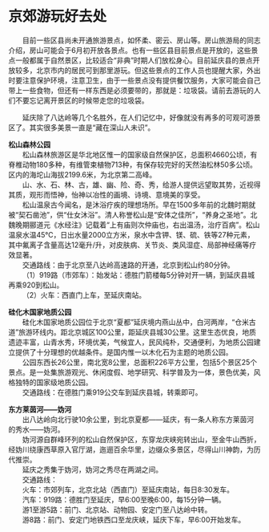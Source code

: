 # 京郊游玩好去处  
  
&emsp;&emsp;目前一些区县尚未开通旅游景点，如怀柔、密云、房山等。房山旅游局的同志介绍，房山可能会于6月初开放各景点。也有一些区县目前景点是开放的，这些景点一般都属于自然景区，比较适合“非典”时期人们放松身心。目前延庆县的景点开放较多，北京市内的居民可到那里游玩。但这些景点的工作人员也提醒大家，外出时要注意保护环境，注意卫生，由于一些景点没有提供餐饮服务，大家可能会自己带上一些食物，但还有一样东西是必须要带的，那就是：垃圾袋。请前去游玩的人们不要忘记离开景区的时候带走您的垃圾袋。  
  
&emsp;&emsp;延庆除了八达岭等几个名胜外，在人们记忆中，好像就没有再多的可观可游景区了。其实很多美景一直是“藏在深山人未识”。  
  
**松山森林公园**  
&emsp;&emsp;松山森林旅游区是华北地区惟一的国家级自然保护区，总面积4660公顷，有脊椎动物180多种，有维管束植物713种，有保存较完好的天然油松林50多公顷。区内的海坨山海拔2199.6米，为北京第二高峰。  
&emsp;&emsp;山、水、石、林、古，雄、幽、险、奇、秀，给游人提供远望取其势，近视得其质，观形而悟神，怡神以冶性的画境、诗境、意境美的享受。  
&emsp;&emsp;松山温泉古今闻名，是沐浴疗疾的理想场所。早在1500多年前的北魏时期就被“契石凿池”，供“仕女沐浴”。清人称誉松山是“安体之佳所”，“养身之圣地”。北魏晚期郦道元《水经注》记载着“上有庙则次仲庙也，右出温汤，治疗百病”。松山温泉水温45℃，日出水量2000立方米，泉水中含钾、镁、硫、铁等27种元素，其中氟离子含量高达12毫升/升，对皮肤病、关节炎、类风湿症、局部神经痛等疗效显著。  
&emsp;&emsp;交通路线：由于北京至八达岭高速路的开通，北京到松山约80分钟。  
&emsp;&emsp;（1）919路（市郊车）：始发站：德胜门箭楼每5分钟对开一辆，到延庆县城再乘920到松山。  
&emsp;&emsp;（2）火车：西直门上车，至延庆南站。  
  
**硅化木国家地质公园**  
&emsp;&emsp;硅化木国家地质公园位于北京“夏都”延庆境内燕山丛中，白河两岸，“仓米古道”旅游环线内。距北京城区100公里，距延庆县城30公里。这里生态优良，地质遗迹丰富，山青水秀，环境优美，气候宜人，民风纯朴，交通便利，为地质公园建立提供了十分理想的优越条件。是国内惟一以木化石为主题的地质公园。  
&emsp;&emsp;公园东西长26公里，南北宽8公里，总面积226平方公里，包括5个景区25个景点。是一处集旅游观光、休闲度假、地学研究、科学普及为一体，景色优美，风格独特的国家级地质公园。  
&emsp;&emsp;交通路线：在德胜门乘919公交车到延庆县城，转乘即可。  
  
**东方莱茵河——妫河**  
&emsp;&emsp;出八达岭向北行驶10余公里，到北京夏都——延庆，有一条人称东方莱茵河的秀水——妫河。  
&emsp;&emsp;妫河源自群峰环列的松山自然保护区，东穿龙庆峡宛转出山，至金牛山西折，经妫川绕康西草原入官厅湖，迤逦百余华里，边缀众多景区，尽得山川神韵，为历代推崇。  
&emsp;&emsp;延庆之秀集于妫河，妫河之秀尽在两湖之间。  
&emsp;&emsp;交通路线：  
&emsp;&emsp;火车：市郊列车，北京北站（西直门）至延庆南站，每日8:30发车。  
&emsp;&emsp;汽车：919路：德胜门至延庆，早6:00至晚6:00，每15分钟一辆。  
&emsp;&emsp;游1至游5路：前门、北京站、动物园、安定门至八达岭中转。  
&emsp;&emsp;游8路：前门、安定门地铁西口至龙庆峡，延庆下车，早6:00开始发车。  
